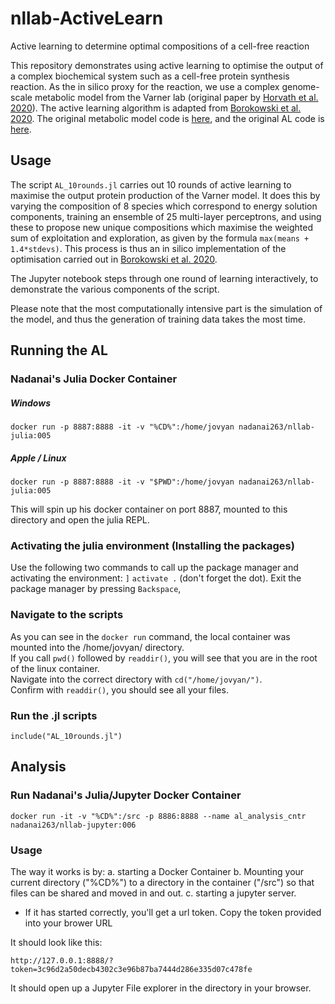 # nllab-ActiveLearn
Active learning to determine optimal compositions of a cell-free reaction

This repository demonstrates using active learning to optimise the output of a complex biochemical system such as a cell-free protein synthesis reaction. As the in silico proxy for the reaction, we use a complex genome-scale metabolic model from the Varner lab (original paper by [Horvath et al. 2020](https://doi.org/10.1016/j.mec.2019.e00113)). The active learning algorithm is adapted from [Borokowski et al. 2020](https://doi.org/10.1101/751669). The original metabolic model code is [here](https://github.com/varnerlab/Kinetic-CFPS-Model-Publication-Code), and the original AL code is [here](https://github.com/brsynth/active_learning_cell_free).

## Usage

The script `AL_10rounds.jl` carries out 10 rounds of active learning to maximise the output protein production of the Varner model. It does this by varying the composition of 8 species which correspond to energy solution components, training an ensemble of 25 multi-layer perceptrons, and using these to propose new unique compositions which maximise the weighted sum of exploitation and exploration, as given by the formula `max(means + 1.4*stdevs)`. This process is thus an in silico implementation of the optimisation carried out in [Borokowski et al. 2020](https://doi.org/10.1101/751669).

The Jupyter notebook steps through one round of learning interactively, to demonstrate the various components of the script.

Please note that the most computationally intensive part is the simulation of the model, and thus the generation of training data takes the most time.

## Running the AL

### Nadanai's Julia Docker Container

##### Windows
`docker run -p 8887:8888 -it -v "%CD%":/home/jovyan nadanai263/nllab-julia:005`

##### Apple / Linux
`docker run -p 8887:8888 -it -v "$PWD":/home/jovyan nadanai263/nllab-julia:005`

This will spin up his docker container on port 8887, mounted to this directory and open the julia REPL.

### Activating the julia environment (Installing the packages)

Use the following two commands to call up the package manager and activating the environment: `]` `activate .` (don't forget the dot). Exit the package manager by pressing `Backspace`,

### Navigate to the scripts

As you can see in the `docker run` command, the local container was mounted into the /home/jovyan/ directory.  
If you call `pwd()` followed by `readdir()`, you will see that you are in the root of the linux container.  
Navigate into the correct directory with `cd("/home/jovyan/")`.  
Confirm with `readdir()`, you should see all your files.

### Run the .jl scripts

`include("AL_10rounds.jl")`


## Analysis

### Run Nadanai's Julia/Jupyter Docker Container


`docker run -it -v "%CD%":/src -p 8886:8888 --name al_analysis_cntr nadanai263/nllab-jupyter:006`

### Usage

The way it works is by:
a. starting a Docker Container
b. Mounting your current directory ("%CD%") to a directory in the container ("/src") so that files can be shared and moved in and out.
c. starting a jupyter server.

* If it has started correctly, you'll get a url token. Copy the token provided into your brower URL

It should look like this:

`http://127.0.0.1:8888/?token=3c96d2a50decb4302c3e96b87ba7444d286e335d07c478fe`

It should open up a Jupyter File explorer in the directory in your browser.